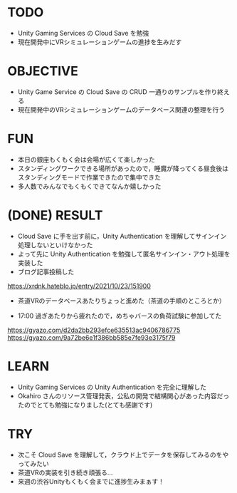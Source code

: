 # TODO

- Unity Gaming Services の Cloud Save を勉強
- 現在開発中にVRシミュレーションゲームの進捗を生みだす

# OBJECTIVE

- Unity Game Service の Cloud Save の CRUD 一通りのサンプルを作り終える
- 現在開発中のVRシミュレーションゲームのデータベース関連の整理を行う

# FUN 

- 本日の銀座もくもく会は会場が広くて楽しかった
- スタンディングワークできる場所があったので，睡魔が降ってくる昼食後はスタンディングモードで作業できたので集中できた
- 多人数でみんなでもくもくできてなんか嬉しかった

# (DONE) RESULT

- Cloud Save に手を出す前に，Unity Authentication を理解してサインイン処理しないといけなかった
- よって先に Unity Authentication を勉強して匿名サインイン・アウト処理を実装した
- ブログ記事投稿した

https://xrdnk.hateblo.jp/entry/2021/10/23/151900

- 茶道VRのデータベースあたりちょっと進めた（茶道の手順のところとか）

- 17:00 過ぎあたりから疲れたので，めちゃバースの負荷試験に参加してた

https://gyazo.com/d2da2bb293efce635513ac9406786775
https://gyazo.com/9a72be6e1f386bb585e7fe93e3175f79

# LEARN 

- Unity Gaming Services の Unity Authentication を完全に理解した
- Okahiro さんのリソース管理発表，公私の開発で結構関心があった内容だったのでとても勉強になりました(とても感謝です)

# TRY

- 次こそ Cloud Save を理解して，クラウド上でデータを保存してみるのをやってみたい
- 茶道VRの実装を引き続き頑張る…
- 来週の渋谷Unityもくもく会までに進捗生みまぁす！

